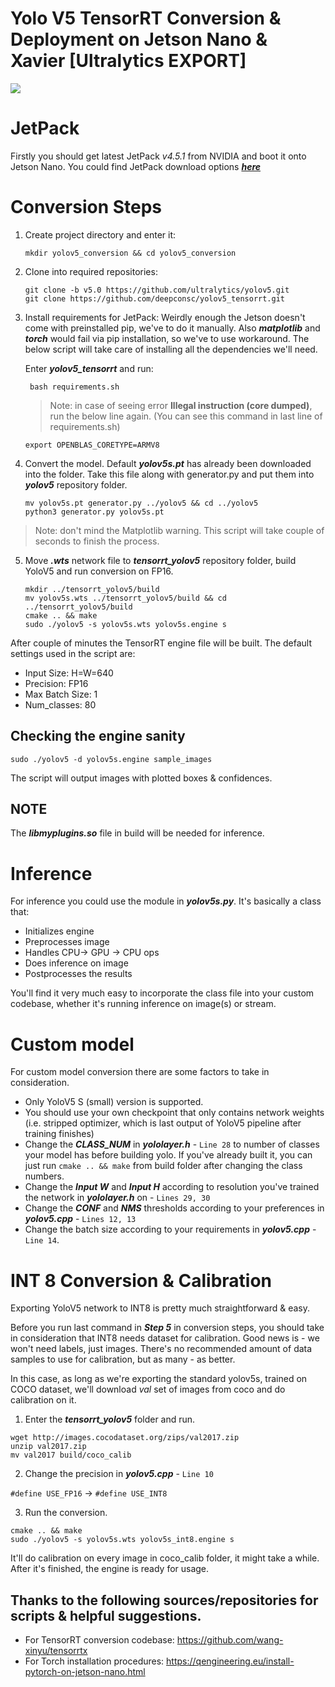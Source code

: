 # Yolo V5 TensorRT Conversion & Deployment on Jetson Nano & Xavier [Ultralytics EXPORT]
[<img src="https://github.com/ultralytics/yolov5/releases/download/v1.0/splash-export-competition.png">](https://github.com/ultralytics/yolov5/discussions/3213)

# JetPack
Firstly you should get latest JetPack *v4.5.1* from NVIDIA and boot it onto Jetson Nano. 
You could find JetPack download options ***[here](https://developer.nvidia.com/embedded/jetpack)***


# Conversion Steps
1. Create project directory and enter it:
   ```
   mkdir yolov5_conversion && cd yolov5_conversion
   ```
2. Clone into required repositories:  
   ```
   git clone -b v5.0 https://github.com/ultralytics/yolov5.git
   git clone https://github.com/deepconsc/yolov5_tensorrt.git
   ```
3. Install requirements for JetPack:
	Weirdly enough the Jetson doesn't come with preinstalled pip, we've to do it manually. Also ***matplotlib*** and ***torch*** would fail via pip installation, so we've to use workaround. The below script will take care of installing all the dependencies we'll need.
	
	Enter ***yolov5_tensorrt*** and run:
   ```
    bash requirements.sh
   ```
   > Note: in case of seeing error **Illegal instruction (core dumped)**, 
   > run the below line again. (You can see this command in last line of requirements.sh) 
	  ```
	  export OPENBLAS_CORETYPE=ARMV8
	  ```
4. Convert the model.
    Default ***yolov5s.pt*** has already been downloaded into the folder. Take this file along with generator.py and put them into ***yolov5*** repository folder. 
    ```
    mv yolov5s.pt generator.py ../yolov5 && cd ../yolov5
    python3 generator.py yolov5s.pt
    ``` 
  > Note: don't mind the Matplotlib warning. This script will take couple of seconds to finish the process.

 5. Move ***.wts*** network file to ***tensorrt_yolov5*** repository folder, build YoloV5 and run conversion on FP16. 
	 ```
	mkdir ../tensorrt_yolov5/build
	mv yolov5s.wts ../tensorrt_yolov5/build && cd ../tensorrt_yolov5/build 
	cmake .. && make
	sudo ./yolov5 -s yolov5s.wts yolov5s.engine s
	``` 

After couple of minutes the TensorRT engine file will be built. The default settings used in the script are:
- Input Size: H=W=640
- Precision: FP16
- Max Batch Size: 1
- Num_classes: 80
## Checking the engine sanity
```
sudo ./yolov5 -d yolov5s.engine sample_images
```
The script will output images with plotted boxes & confidences. 

## NOTE
The ***libmyplugins.so*** file in build will be needed for inference. 

# Inference

For inference you could use the module in ***yolov5s.py***. It's basically a class that:
- Initializes engine
- Preprocesses image
- Handles CPU-> GPU -> CPU ops
- Does inference on image
- Postprocesses the results

You'll find it very much easy to incorporate the class file into your custom codebase, whether it's running inference on image(s) or stream. 


# Custom model

For custom model conversion there are some factors to take in consideration. 
-  Only YoloV5 S (small) version is supported.
- You should use your own checkpoint that only contains network weights (i.e. stripped optimizer, which is last output of YoloV5 pipeline after training finishes)
 - Change the ***CLASS_NUM*** in ***yololayer.h*** - ```Line 28``` to number of classes your model has before building yolo. If you've already built it, you can just run ```cmake .. && make``` from build folder after changing the class numbers. 
 - Change the ***Input W*** and ***Input H*** according to resolution you've trained the network in ***yololayer.h*** on - ```Lines 29, 30```
 - Change the ***CONF*** and ***NMS*** thresholds according to your preferences in ***yolov5.cpp*** - ```Lines 12, 13```
 - Change the batch size according to your requirements in ***yolov5.cpp*** - ```Line 14```.
 
# INT 8 Conversion & Calibration
 Exporting YoloV5 network to INT8 is pretty much straightforward & easy. 

Before you run last command in ***Step 5*** in conversion steps, you should take in consideration that INT8 needs dataset for calibration.
Good news is - we won't need labels, just images. 
 There's no recommended amount of data samples to use for calibration, but as many - as better. 
 
 In this case, as long as we're exporting the standard yolov5s, trained on COCO dataset, we'll download *val* set of images from coco and do calibration on it. 

1. Enter the ***tensorrt_yolov5*** folder and run. 
 ```
 wget http://images.cocodataset.org/zips/val2017.zip
 unzip val2017.zip
 mv val2017 build/coco_calib
 ```
2. Change the precision in ***yolov5.cpp*** - ```Line 10```
 
 ```#define USE_FP16``` -> ```#define USE_INT8```
 
3. Run the conversion.
```
cmake .. && make
sudo ./yolov5 -s yolov5s.wts yolov5s_int8.engine s
``` 
 It'll do calibration on every image in coco_calib folder, it might take a while. After it's finished, the engine is ready for usage.


## Thanks to the following sources/repositories for scripts & helpful suggestions.
- For TensorRT conversion codebase:
 https://github.com/wang-xinyu/tensorrtx
 - For Torch installation procedures:
 https://qengineering.eu/install-pytorch-on-jetson-nano.html
